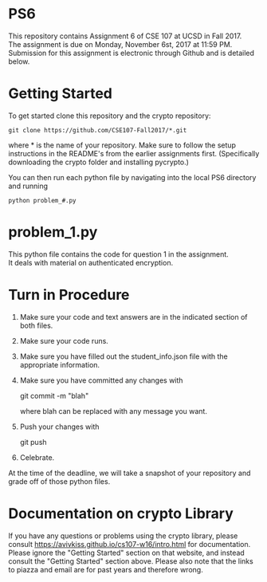 # PS6
This repository contains Assignment 6 of CSE 107 at UCSD in Fall 2017.  
The assignment is due on Monday, November 6st, 2017 at 11:59 PM.  
Submission for this assignment is electronic through Github and is detailed below.  


# Getting Started
To get started clone this repository and the crypto repository:

    git clone https://github.com/CSE107-Fall2017/*.git

where * is the name of your repository.
Make sure to follow the setup instructions in the README's from the earlier assignments first. (Specifically downloading the crypto folder and installing pycrypto.)

You can then run each python file by navigating into the local PS6 directory and running

    python problem_#.py

# problem_1.py
This python file contains the code for question 1 in the assignment.  
It deals with material on authenticated encryption.

# Turn in Procedure
1) Make sure your code and text answers are in the indicated section of both files.  
2) Make sure your code runs.
3) Make sure you have filled out the student_info.json file with the appropriate information.
4) Make sure you have committed any changes with

    git commit -m "blah"

    where blah can be replaced with any message you want.
5) Push your changes with

    git push
6) Celebrate.

At the time of the deadline, we will take a snapshot of your repository and grade off of those python files.

# Documentation on crypto Library
If you have any questions or problems using the crypto library,
please consult https://avivkiss.github.io/cs107-w16/intro.html for documentation.
Please ignore the "Getting Started" section on that website, and instead consult the "Getting Started" section above. Please also note that the links to piazza and email are for past years and therefore wrong.
